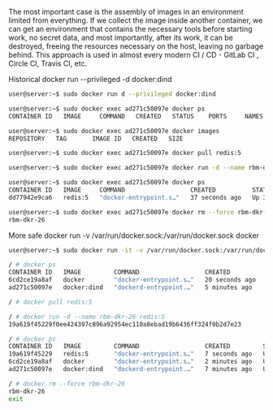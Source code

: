 The most important case is the assembly of images in an environment limited from everything.
If we collect the image inside another container, we can get an environment that contains the necessary tools before starting work, no secret data, and most importantly, after its work, it can be destroyed, freeing the resources necessary on the host, leaving no garbage behind.
This approach is used in almost every modern CI / CD - GitLab CI , Circle CI, Travis CI, etc.


Historical
docker run --privileged -d docker:dind
```bash
user@server:~$ sudo docker run d --privileged docker:dind

user@server:~$ sudo docker exec ad271c50097e docker ps
CONTAINER ID   IMAGE     COMMAND   CREATED   STATUS    PORTS     NAMES

user@server:~$ sudo docker exec ad271c50097e docker images
REPOSITORY   TAG       IMAGE ID   CREATED   SIZE

user@server:~$ sudo docker exec ad271c50097e docker pull redis:5

user@server:~$ sudo docker exec ad271c50097e docker run -d --name rbm-dkr-26 redis:5

user@server:~$ sudo docker exec ad271c50097e docker ps
CONTAINER ID   IMAGE     COMMAND                  CREATED          STATUS          PORTS      NAMES
dd77942e9ca6   redis:5   "docker-entrypoint.s…"   37 seconds ago   Up 37 seconds   6379/tcp   rbm-dkr-26

user@server:~$ sudo docker exec ad271c50097e docker rm --force rbm-dkr-26
rbm-dkr-26

```


More safe
docker run -v /var/run/docker.sock:/var/run/docker.sock docker
```bash
user@server:~$ sudo docker run -it -v /var/run/docker.sock:/var/run/docker.sock docker

/ # docker ps
CONTAINER ID   IMAGE         COMMAND                  CREATED          STATUS          PORTS           NAMES
6cd2ce19a8af   docker        "docker-entrypoint.s…"   20 seconds ago   Up 18 seconds                   focused_kilby
ad271c50097e   docker:dind   "dockerd-entrypoint.…"   5 minutes ago    Up 5 minutes    2375-2376/tcp   compassionate_feistel

/ # docker pull redis:5

/ # docker run -d --name rbm-dkr-26 redis:5
19a619f45229f0ee424397c896a92954ec110a8ebad19b6436ff324f0b2d7e23

/ # docker ps
CONTAINER ID   IMAGE         COMMAND                  CREATED         STATUS         PORTS           NAMES
19a619f45229   redis:5       "docker-entrypoint.s…"   7 seconds ago   Up 6 seconds   6379/tcp        rbm-dkr-26
6cd2ce19a8af   docker        "docker-entrypoint.s…"   2 minutes ago   Up 2 minutes                   focused_kilby
ad271c50097e   docker:dind   "dockerd-entrypoint.…"   7 minutes ago   Up 7 minutes   2375-2376/tcp   compassionate_feistel

/ # docker rm --force rbm-dkr-26
rbm-dkr-26
exit

```